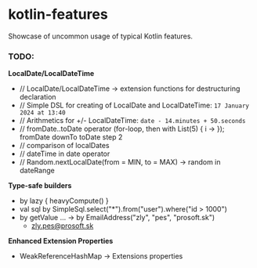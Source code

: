# kotlin-features

Showcase of uncommon usage of typical Kotlin features.

### TODO:

**LocalDate/LocalDateTime**

- // LocalDate/LocalDateTime -> extension functions for destructuring declaration
- // Simple DSL for creating of LocalDate and LocalDateTime: `17 January 2024 at 13:40`
- // Arithmetics for +/- LocalDateTime: `date - 14.minutes + 50.seconds`
- // fromDate..toDate operator (for-loop, then with List(5) { i -> }); fromDate downTo toDate step 2
- // comparison of localDates
- // dateTime in date operator
- // Random.nextLocalDate(from = MIN, to = MAX) -> random in dateRange

**Type-safe builders**

- by lazy { heavyCompute() }
- val sql by SimpleSql.select("*").from("user").where("id > 1000")
- by getValue ... -> by EmailAddress("zly", "pes", "prosoft.sk")
    - zly.pes@prosoft.sk

**Enhanced Extension Properties**

- WeakReferenceHashMap -> Extensions properties
